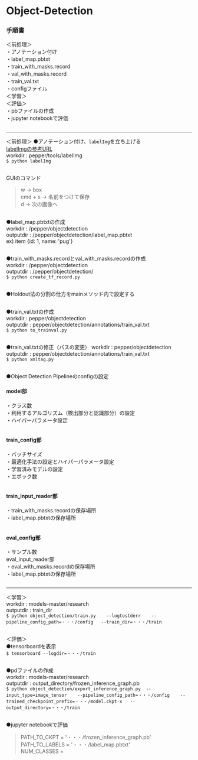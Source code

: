 # Object-Detection
### 手順書  
＜前処理＞  
・アノテーション付け  
・label_map.pbtxt   
・train_with_masks.record  
・val_with_masks.record  
・train_val.txt  
・configファイル  
＜学習＞  
＜評価＞  
・pbファイルの作成  
・jupyter notebookで評価  
```
```
***
＜前処理＞
●アノテーション付け、`labelImg`を立ち上げる  
[labelImgの参考URL](http://segafreder.hatenablog.com/entry/2016/11/27/101541)  
workdir : pepper/tools/labelImg  
`$ python labelImg`  
```
```
GUIのコマンド  
>w → box  
cmd + s → 名前をつけて保存  
d → 次の画像へ

```
```
●label_map.pbtxtの作成  
workdir : /pepper/objectdetection  
outputdir : /pepper/objectdetection/label_map.pbtxt  
ex) item {id: 1, name: 'pug'}  
```
```
●train_with_masks.recordとval_with_masks.recordの作成  
workdir : /pepper/objectdetection   
outputdir : /pepper/objectdetection/  
`$ python create_tf_record.py`  
```
```
●Holdout法の分割の仕方をmainメソッド内で設定する
```
```
●train_val.txtの作成  
workdir : pepper/objectdetection  
outputdir : pepper/objectdetection/annotations/train_val.txt  
`$ python to_trainval.py`  
```
```
●train_val.txtの修正（パスの変更）
workdir : pepper/objectdetection  
outputdir : pepper/objectdetection/annotations/train_val.txt  
`$ python xmltag.py`  
```
```
●Object Detection Pipelineのconfigの設定  
#### model部  
・クラス数  
・利用するアルゴリズム（検出部分と認識部分）の設定  
・ハイパーパラメータ設定  
```
```
#### train_config部  
・バッチサイズ  
・最適化手法の設定とハイパーパラメータ設定  
・学習済みモデルの設定  
・エポック数  
```
```
#### train_input_reader部  
・train_with_masks.recordの保存場所  
・label_map.pbtxtの保存場所  
```
```
#### eval_config部  
・サンプル数  
eval_input_reader部  
・eval_with_masks.recordの保存場所   
・label_map.pbtxtの保存場所  
```
```
***
＜学習＞  
workdir : models-master/research  
outputdir : train_dir  
`$ python object_detection/train.py   
--logtostderr   
--pipeline_config_path=・・・/config  
--train_dir=・・・/train  `

```
```
＜評価＞  
●tensorboardを表示  
`$ tensorboard --logdir=・・・/train`  

```
```
●pdファイルの作成  
workdir : models-master/research  
outputdir : output_directory/frozen_inference_graph.pb  
`$ python object_detection/export_inference_graph.py 
--input_type=image_tensor   
--pipeline_config_path=・・・/config   
--trained_checkpoint_prefix=・・・/model.ckpt-x  
--output_directory=・・・/train`  
```
```
●jupyter notebookで評価  
>PATH_TO_CKPT = '・・・/frozen_inference_graph.pb'  
PATH_TO_LABELS = '・・・/label_map.pbtxt'  
NUM_CLASSES =   
